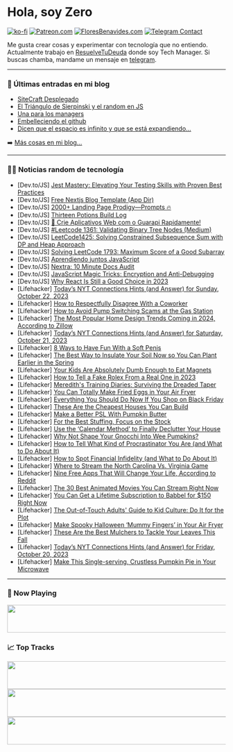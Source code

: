 # Hola, soy Zero

[![ko-fi](https://ko-fi.com/img/githubbutton_sm.svg)](https://ko-fi.com/J3J4N0LUK)
[![Patreon.com](https://img.shields.io/endpoint.svg?url=https%3A%2F%2Fshieldsio-patreon.vercel.app%2Fapi%3Fusername%3Dzerodragon%26type%3Dpatrons&style=for-the-badge)](https://patreon.com/zerodragon)
[![FloresBenavides.com](https://img.shields.io/website?down_message=oops&label=MiBlog&style=for-the-badge&up_message=online&url=https%3A%2F%2Ffloresbenavides.com)](https://floresbenavides.com)
[![Telegram Contact](https://img.shields.io/badge/escr%C3%ADbeme-ZeroDragon-%2326A5E4?style=for-the-badge&logo=telegram)](https://t.me/zerodragon)

Me gusta crear cosas y experimentar con tecnología que no entiendo.
Actualmente trabajo en [ResuelveTuDeuda](http://github.com/resuelve) donde soy Tech Manager.
Si buscas chamba, mandame un mensaje en [telegram](https://t.me/zerodragon).

---

### 📕 Últimas entradas en mi blog
<!-- BLOG-POST-LIST:START -->
- [SiteCraft Desplegado](https://floresbenavides.com/sitecraft-desplegado/)
- [El Triángulo de Sierpinski y el random en JS](https://floresbenavides.com/el-triangulo-de-sierpinski-y-el-random-en-js/)
- [Una para los managers](https://floresbenavides.com/una-para-los-managers/)
- [Embelleciendo el github](https://floresbenavides.com/embelleciendo-el-github/)
- [Dicen que el espacio es infinito y que se está expandiendo…](https://floresbenavides.com/dicen-que-el-espacio-es-infinito-y-que-se-esta-expandiendo/)
<!-- BLOG-POST-LIST:END -->

➡️ [Más cosas en mi blog...](https://floresbenavides.com)

---

### 👨‍💻 Noticias random de tecnología
<!-- TECH-POSTS:START -->
- [Dev.to/JS] [Jest Mastery: Elevating Your Testing Skills with Proven Best Practices](https://dev.to/thagichucodes/jest-mastery-elevating-your-testing-skills-with-proven-best-practices-4d7m)
- [Dev.to/JS] [Free Nextjs Blog Template &lpar;App Dir&rpar;](https://dev.to/zelal/free-nextjs-blog-template-app-dir-21f2)
- [Dev.to/JS] [2000+ Landing Page Prodigy—Prompts 🔥](https://dev.to/todayscode14/2000-landing-page-prodigy-prompts-2ng4)
- [Dev.to/JS] [Thirteen Potions Build Log](https://dev.to/cassidoo/thirteen-potions-build-log-5h01)
- [Dev.to/JS] [🚀 Crie Aplicativos Web com o Guarapi Rapidamente!](https://dev.to/joao_neto/crie-aplicativos-com-o-guarapi-rapidamente-2n9g)
- [Dev.to/JS] [#Leetcode 1361: Validating Binary Tree Nodes &lpar;Medium&rpar;](https://dev.to/speaklouder/leetcode-1361-validating-binary-tree-nodes-medium-2bla)
- [Dev.to/JS] [LeetCode1425: Solving Constrained Subsequence Sum with DP and Heap Approach](https://dev.to/speaklouder/leetcode1425-solving-constrained-subsequence-sum-with-dp-and-heap-approach-a51)
- [Dev.to/JS] [Solving LeetCode 1793: Maximum Score of a Good Subarray](https://dev.to/speaklouder/solving-leetcode-1793-maximum-score-of-a-good-subarray-24dn)
- [Dev.to/JS] [Aprendiendo juntos JavaScript](https://dev.to/lfernand_cs/javascript-41aj)
- [Dev.to/JS] [Nextra: 10 Minute Docs Audit](https://dev.to/documentwrites/nextra-10-minute-docs-audit-41i6)
- [Dev.to/JS] [JavaScript Magic Tricks: Encryption and Anti-Debugging](https://dev.to/wangliwen/javascript-magic-tricks-encryption-and-anti-debugging-4kh)
- [Dev.to/JS] [Why React Is Still a Good Choice in 2023](https://dev.to/mrnz/why-react-is-still-a-good-choice-in-2023-b0g)
- [Lifehacker] [Today’s NYT Connections Hints &lpar;and Answer&rpar; for Sunday, October 22, 2023](https://lifehacker.com/nyt-connections-answer-today-october-22-2023-1850943448)
- [Lifehacker] [How to Respectfully Disagree With a Coworker](https://lifehacker.com/how-to-respectfully-disagree-with-a-coworker-1850947325)
- [Lifehacker] [How to Avoid Pump Switching Scams at the Gas Station](https://lifehacker.com/how-to-avoid-pump-switching-scams-at-the-gas-station-1850947323)
- [Lifehacker] [The Most Popular Home Design Trends Coming in 2024, According to Zillow](https://lifehacker.com/the-most-popular-home-design-trends-coming-in-2024-acc-1850947316)
- [Lifehacker] [Today’s NYT Connections Hints &lpar;and Answer&rpar; for Saturday, October 21, 2023](https://lifehacker.com/nyt-connections-answer-today-october-21-2023-1850943287)
- [Lifehacker] [8 Ways to Have Fun With a Soft Penis](https://lifehacker.com/8-ways-to-have-fun-with-a-soft-penis-1850945425)
- [Lifehacker] [The Best Way to Insulate Your Soil Now so You Can Plant Earlier in the Spring](https://lifehacker.com/the-best-way-to-insulate-your-soil-now-so-you-can-plant-1850946315)
- [Lifehacker] [Your Kids Are Absolutely Dumb Enough to Eat Magnets](https://lifehacker.com/your-kids-are-absolutely-dumb-enough-to-eat-magnets-1850945370)
- [Lifehacker] [How to Tell a Fake Rolex From a Real One in 2023](https://lifehacker.com/how-to-spot-a-fake-rolex-1850946148)
- [Lifehacker] [Meredith&#39;s Training Diaries: Surviving the Dreaded Taper](https://lifehacker.com/how-to-survive-the-marathon-taper-1850945224)
- [Lifehacker] [You Can Totally Make Fried Eggs in Your Air Fryer](https://lifehacker.com/you-can-fry-an-egg-in-your-air-fryer-1848845216)
- [Lifehacker] [Everything You Should Do Now If You Shop on Black Friday](https://lifehacker.com/everything-you-should-do-now-if-you-shop-on-black-frida-1850945998)
- [Lifehacker] [These Are the Cheapest Houses You Can Build](https://lifehacker.com/these-are-the-cheapest-houses-you-can-build-1850945371)
- [Lifehacker] [Make a Better PSL With Pumpkin Butter](https://lifehacker.com/make-a-better-psl-with-pumpkin-butter-1850945774)
- [Lifehacker] [For the Best Stuffing, Focus on the Stock](https://lifehacker.com/for-the-best-stuffing-focus-on-the-stock-1850945679)
- [Lifehacker] [Use the ‘Calendar Method’ to Finally Declutter Your House](https://lifehacker.com/use-the-calendar-method-to-finally-declutter-your-hou-1850945389)
- [Lifehacker] [Why Not Shape Your Gnocchi Into Wee Pumpkins?](https://lifehacker.com/why-not-shape-your-gnocchi-into-wee-pumpkins-1849723768)
- [Lifehacker] [How to Tell What Kind of Procrastinator You Are &lpar;and What to Do About It&rpar;](https://lifehacker.com/how-to-stop-procrastinating-1850945168)
- [Lifehacker] [How to Spot Financial Infidelity &lpar;and What to Do About It&rpar;](https://lifehacker.com/how-to-spot-financial-infidelity-and-what-to-do-about-1850937367)
- [Lifehacker] [Where to Stream the North Carolina Vs. Virginia Game](https://lifehacker.com/where-to-stream-the-north-carolina-vs-virginia-game-1850945079)
- [Lifehacker] [Nine Free Apps That Will Change Your Life, According to Reddit](https://lifehacker.com/the-best-free-apps-that-will-change-your-life-accordin-1850944947)
- [Lifehacker] [The 30 Best Animated Movies You Can Stream Right Now](https://lifehacker.com/best-animated-movies-on-streaming-1850942505)
- [Lifehacker] [You Can Get a Lifetime Subscription to Babbel for $150 Right Now](https://lifehacker.com/you-can-get-a-lifetime-subscription-to-babbel-for-150-1850935747)
- [Lifehacker] [The Out-of-Touch Adults&#39; Guide to Kid Culture: Do It for the Plot](https://lifehacker.com/the-out-of-touch-adults-guide-to-kid-culture-do-it-for-1850944099)
- [Lifehacker] [Make Spooky Halloween ‘Mummy Fingers’ in Your Air Fryer](https://lifehacker.com/make-spooky-halloween-mummy-fingers-in-your-air-fryer-1850943021)
- [Lifehacker] [These Are the Best Mulchers to Tackle Your Leaves This Fall](https://lifehacker.com/best-vacuum-mulchers-for-leaves-1850942354)
- [Lifehacker] [Today’s NYT Connections Hints &lpar;and Answer&rpar; for Friday, October 20, 2023](https://lifehacker.com/nyt-connections-answer-today-october-20-2023-1850940875)
- [Lifehacker] [Make This Single-serving, Crustless Pumpkin Pie in Your Microwave](https://lifehacker.com/make-this-single-serving-crustless-pumpkin-pie-in-your-1850943180)<!-- TECH-POSTS:END -->

---

### 🎵 Now Playing
<a href="https://spotify-now-playing-dun.vercel.app/now-playing?open"><img src="https://spotify-now-playing-dun.vercel.app/now-playing" width="540" height="64"></a>

### 📈 Top Tracks
<a href="https://spotify-now-playing-dun.vercel.app/top-tracks?i=1&open"><img src="https://spotify-now-playing-dun.vercel.app/top-tracks?i=1" width="540" height="64"></a>
<a href="https://spotify-now-playing-dun.vercel.app/top-tracks?i=2&open"><img src="https://spotify-now-playing-dun.vercel.app/top-tracks?i=2" width="540" height="64"></a>
<a href="https://spotify-now-playing-dun.vercel.app/top-tracks?i=3&open"><img src="https://spotify-now-playing-dun.vercel.app/top-tracks?i=3" width="540" height="64"></a>
